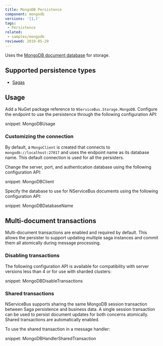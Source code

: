 ```yaml
---
title: MongoDB Persistence
component: mongodb
versions: '[1,)'
tags:
 - Persistence
related:
 - samples/mongodb
reviewed: 2019-05-29
---
```


Uses the [MongoDB document database](https://www.mongodb.com/) for storage.

## Supported persistence types

 * [Sagas](/nservicebus/sagas/)

## Usage

Add a NuGet package reference to `NServiceBus.Storage.MongoDB`. Configure the endpoint to use the persistence through the following configuration API:

snippet: MongoDBUsage

### Customizing the connection

By default, a `MongoClient` is created that connects to `mongodb://localhost:27017` and uses the endpoint name as its database name. This default connection is used for all the persisters. 

Change the server, port, and authentication database using the following configuration API:

snippet: MongoDBClient

Specify the database to use for NServiceBus documents using the following configuration API:

snippet: MongoDBDatabaseName

## Multi-document transactions

Multi-document transactions are enabled and required by default. This allows the persister to support updating multiple saga instances and commit them all atomically during message processing.

### Disabling transactions

The following configuration API is available for compatibility with server versions less than 4 or for use with sharded clusters:

snippet: MongoDBDisableTransactions

### Shared transactions

NServiceBus supports sharing the same MongoDB session transaction between Saga persistence and business data. A single session transaction can be used to persist document updates for both concerns atomically. Shared transactions are automatically enabled.

To use the shared transaction in a message handler:

snippet: MongoDBHandlerSharedTransaction

